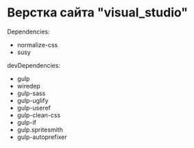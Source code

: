 # Верстка сайта "visual_studio"

Dependencies:
  - normalize-css
  - susy

devDependencies:
  - gulp
  - wiredep
  - gulp-sass
  - gulp-uglify
  - gulp-useref
  - gulp-clean-css
  - gulp-if
  - gulp.spritesmith
  - gulp-autoprefixer